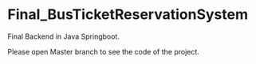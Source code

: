# Final_BusTicketReservationSystem
Final Backend in Java Springboot. 

Please open Master branch to see the code of the project.
